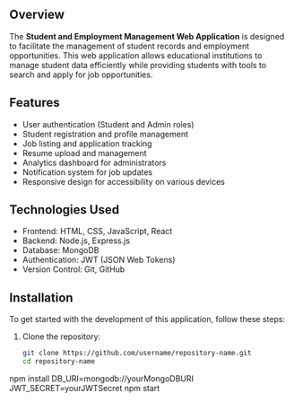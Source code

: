 ## Overview

The **Student and Employment Management Web Application** is designed to facilitate the management of student records and employment opportunities. This web application allows educational institutions to manage student data efficiently while providing students with tools to search and apply for job opportunities.

## Features

- User authentication (Student and Admin roles)
- Student registration and profile management
- Job listing and application tracking
- Resume upload and management
- Analytics dashboard for administrators
- Notification system for job updates
- Responsive design for accessibility on various devices

## Technologies Used

- Frontend: HTML, CSS, JavaScript, React
- Backend: Node.js, Express.js
- Database: MongoDB
- Authentication: JWT (JSON Web Tokens)
- Version Control: Git, GitHub

## Installation

To get started with the development of this application, follow these steps:

1. Clone the repository:

   ```bash
   git clone https://github.com/username/repository-name.git
   cd repository-name
npm install
DB_URI=mongodb://yourMongoDBURI
JWT_SECRET=yourJWTSecret
npm start



